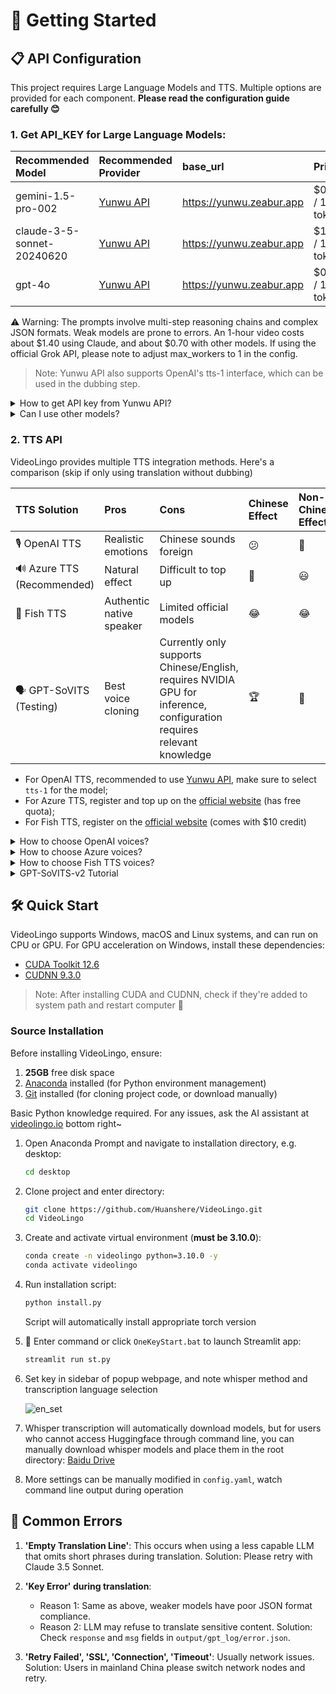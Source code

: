# 🚀 Getting Started

## 📋 API Configuration
This project requires Large Language Models and TTS. Multiple options are provided for each component. **Please read the configuration guide carefully 😊**

### 1. **Get API_KEY for Large Language Models**:

| Recommended Model | Recommended Provider | base_url | Price | Effect |
|:-----|:---------|:---------|:-----|:---------|
| gemini-1.5-pro-002 | [Yunwu API](https://yunwu.zeabur.app/register?aff=TXMB) | https://yunwu.zeabur.app | $0.70 / 1M tokens | 🤩 |
| claude-3-5-sonnet-20240620 | [Yunwu API](https://yunwu.zeabur.app/register?aff=TXMB) | https://yunwu.zeabur.app | $1.40 / 1M tokens | 🤩 |
| gpt-4o | [Yunwu API](https://yunwu.zeabur.app/register?aff=TXMB) | https://yunwu.zeabur.app | $0.70 / 1M tokens | 😃 |

⚠️ Warning: The prompts involve multi-step reasoning chains and complex JSON formats. Weak models are prone to errors. An 1-hour video costs about $1.40 using Claude, and about $0.70 with other models. If using the official Grok API, please note to adjust max_workers to 1 in the config.

> Note: Yunwu API also supports OpenAI's tts-1 interface, which can be used in the dubbing step.

<details>
<summary>How to get API key from Yunwu API?</summary>

1. Go to [Yunwu API website](https://yunwu.zeabur.app/register?aff=TXMB)
2. Register an account and top up
3. Create a new key on the API key page
4. Make sure to check `Unlimited quota`, recommended channel is `Pure AZ 1.5x`
</details>

<details>
<summary>Can I use other models?</summary>

- ✅ Supports OAI-Like API interfaces, you can change in the Streamlit sidebar.
- ⚠️ However, other models (especially smaller ones) have weaker instruction following capabilities and are very likely to error during translation. Strongly not recommended. If errors occur, please switch models.
</details>

### 2. **TTS API**
VideoLingo provides multiple TTS integration methods. Here's a comparison (skip if only using translation without dubbing)

| TTS Solution | Pros | Cons | Chinese Effect | Non-Chinese Effect |
|:---------|:-----|:-----|:---------|:-----------|
| 🎙️ OpenAI TTS | Realistic emotions | Chinese sounds foreign | 😕 | 🤩 |
| 🔊 Azure TTS (Recommended) | Natural effect | Difficult to top up | 🤩 | 😃 |
| 🎤 Fish TTS | Authentic native speaker | Limited official models | 😂 | 😂 |
| 🗣️ GPT-SoVITS (Testing) | Best voice cloning | Currently only supports Chinese/English, requires NVIDIA GPU for inference, configuration requires relevant knowledge | 🏆 | 🚫 |

- For OpenAI TTS, recommended to use [Yunwu API](https://yunwu.zeabur.app/register?aff=TXMB), make sure to select `tts-1` for the model;
- For Azure TTS, register and top up on the [official website](https://learn.microsoft.com/en-us/azure/ai-services/speech-service/get-started-text-to-speech?tabs=windows%2Cterminal&pivots=programming-language-python) (has free quota);
- For Fish TTS, register on the [official website](https://fish.audio/en/go-api/) (comes with $10 credit)

<details>
<summary>How to choose OpenAI voices?</summary>

Voice list can be found on the [official website](https://platform.openai.com/docs/guides/text-to-speech/voice-options), such as `alloy`, `echo`, `nova`, etc. Modify `openai_tts.voice` in `config.yaml`.

</details>
<details>
<summary>How to choose Azure voices?</summary>

Recommended to try voices in the [online demo](https://speech.microsoft.com/portal/voicegallery). You can find the voice code in the code on the right, e.g. `zh-CN-XiaoxiaoMultilingualNeural`

</details>

<details>
<summary>How to choose Fish TTS voices?</summary>

Go to the [official website](https://fish.audio/en/) to listen and choose voices. Find the voice code in the URL, e.g. Dingzhen is `54a5170264694bfc8e9ad98df7bd89c3`. Popular voices are already added in `config.yaml`. To use other voices, modify the `fish_tts.character_id_dict` dictionary in `config.yaml`.

</details>

<details>
<summary>GPT-SoVITS-v2 Tutorial</summary>

1. Check requirements and download the package from [official Yuque docs](https://www.yuque.com/baicaigongchang1145haoyuangong/ib3g1e/dkxgpiy9zb96hob4#KTvnO).

2. Place `GPT-SoVITS-v2-xxx` and `VideoLingo` in the same directory. **Note they should be parallel folders.**

3. Choose one of the following ways to configure the model:

   a. Self-trained model:
   - After training, `tts_infer.yaml` under `GPT-SoVITS-v2-xxx\GPT_SoVITS\configs` will have your model path auto-filled. Copy and rename it to `your_preferred_english_character_name.yaml`
   - In the same directory as the `yaml` file, place reference audio named `your_preferred_english_character_name_reference_audio_text.wav` or `.mp3`, e.g. `Huanyuv2_Hello, this is a test audio.wav`
   - In VideoLingo's sidebar, set `GPT-SoVITS Character` to `your_preferred_english_character_name`.

   b. Use pre-trained model:
   - Download my model from [here](https://vip.123pan.cn/1817874751/8137723), extract and overwrite to `GPT-SoVITS-v2-xxx`.
   - Set `GPT-SoVITS Character` to `Huanyuv2`.

   c. Use other trained models:
   - Place `xxx.ckpt` in `GPT_weights_v2` folder and `xxx.pth` in `SoVITS_weights_v2` folder.
   - Following method a, rename `tts_infer.yaml` and modify `t2s_weights_path` and `vits_weights_path` under `custom` to point to your models, e.g.:
  
      ```yaml
      # Example config for method b:
      t2s_weights_path: GPT_weights_v2/Huanyu_v2-e10.ckpt
      version: v2
      vits_weights_path: SoVITS_weights_v2/Huanyu_v2_e10_s150.pth
      ```
   - Following method a, place reference audio in the same directory as the `yaml` file, named `your_preferred_english_character_name_reference_audio_text.wav` or `.mp3`, e.g. `Huanyuv2_Hello, this is a test audio.wav`. The program will auto-detect and use it.
   - ⚠️ Warning: **Please use English for `character_name`** to avoid errors. `reference_audio_text` can be in Chinese. Currently in beta, may produce errors.


   ```
   # Expected directory structure:
   .
   ├── VideoLingo
   │   └── ...
   └── GPT-SoVITS-v2-xxx
       ├── GPT_SoVITS
       │   └── configs
       │       ├── tts_infer.yaml
       │       ├── your_preferred_english_character_name.yaml
       │       └── your_preferred_english_character_name_reference_audio_text.wav
       ├── GPT_weights_v2
       │   └── [your GPT model file]
       └── SoVITS_weights_v2
           └── [your SoVITS model file]
   ```
        
After configuration, select `Reference Audio Mode` in the sidebar (see Yuque docs for details). During dubbing, VideoLingo will automatically open GPT-SoVITS inference API port in the command line, which can be closed manually after completion. Note that stability depends on the base model chosen.</details>

## 🛠️ Quick Start

VideoLingo supports Windows, macOS and Linux systems, and can run on CPU or GPU. For GPU acceleration on Windows, install these dependencies:

- [CUDA Toolkit 12.6](https://developer.download.nvidia.com/compute/cuda/12.6.0/local_installers/cuda_12.6.0_560.76_windows.exe)
- [CUDNN 9.3.0](https://developer.download.nvidia.com/compute/cudnn/9.3.0/local_installers/cudnn_9.3.0_windows.exe)

> Note: After installing CUDA and CUDNN, check if they're added to system path and restart computer 🔄

### Source Installation

Before installing VideoLingo, ensure:
1. **25GB** free disk space
2. [Anaconda](https://www.anaconda.com/download) installed (for Python environment management)
3. [Git](https://git-scm.com/downloads) installed (for cloning project code, or download manually)

Basic Python knowledge required. For any issues, ask the AI assistant at [videolingo.io](https://videolingo.io) bottom right~

1. Open Anaconda Prompt and navigate to installation directory, e.g. desktop:
   ```bash
   cd desktop
   ```

2. Clone project and enter directory:
   ```bash
   git clone https://github.com/Huanshere/VideoLingo.git
   cd VideoLingo
   ```

3. Create and activate virtual environment (**must be 3.10.0**):
   ```bash
   conda create -n videolingo python=3.10.0 -y
   conda activate videolingo
   ```

4. Run installation script:
   ```bash
   python install.py
   ```
   Script will automatically install appropriate torch version

5. 🎉 Enter command or click `OneKeyStart.bat` to launch Streamlit app:
   ```bash
   streamlit run st.py
   ```

6. Set key in sidebar of popup webpage, and note whisper method and transcription language selection

   ![en_set](https://github.com/user-attachments/assets/2f32f49b-0b7a-4ff4-930f-4e5f9bac9002)

7. Whisper transcription will automatically download models, but for users who cannot access Huggingface through command line, you can manually download whisper models and place them in the root directory: [Baidu Drive](https://pan.baidu.com/s/1Igo_FvFV4Xcb8tSYT0ktpA?pwd=e1c7)

8. More settings can be manually modified in `config.yaml`, watch command line output during operation

## 🚨 Common Errors

1. **'Empty Translation Line'**: This occurs when using a less capable LLM that omits short phrases during translation. Solution: Please retry with Claude 3.5 Sonnet.

2. **'Key Error' during translation**: 
   - Reason 1: Same as above, weaker models have poor JSON format compliance.
   - Reason 2: LLM may refuse to translate sensitive content.
   Solution: Check `response` and `msg` fields in `output/gpt_log/error.json`.

3. **'Retry Failed', 'SSL', 'Connection', 'Timeout'**: Usually network issues. Solution: Users in mainland China please switch network nodes and retry.
